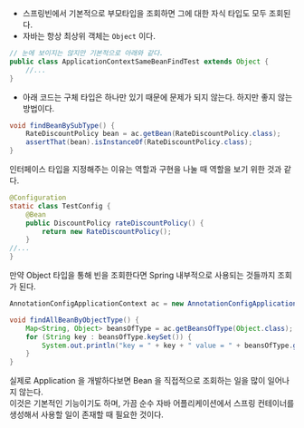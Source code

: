 - 스프링빈에서 기본적으로 부모타입을 조회하면 그에 대한 자식 타입도 모두 조회된다.
- 자바는 항상 최상위 객체는 ```Object``` 이다.
```java
// 눈에 보이지는 않지만 기본적으로 아래와 같다.
public class ApplicationContextSameBeanFindTest extends Object {
    //...
}
```

- 아래 코드는 구체 타입은 하나만 있기 때문에 문제가 되지 않는다. 하지만 좋지 않는 방법이다.

```java
void findBeanBySubType() {
    RateDiscountPolicy bean = ac.getBean(RateDiscountPolicy.class);
    assertThat(bean).isInstanceOf(RateDiscountPolicy.class);
}
```

인터페이스 타입을 지정해주는 이유는 역할과 구현을 나눌 때 역할을 보기 위한 것과 같다.
```java
@Configuration
static class TestConfig {
    @Bean
    public DiscountPolicy rateDiscountPolicy() {
        return new RateDiscountPolicy();
    }
//...
}
```

만약 Object 타입을 통해 빈을 조회한다면 Spring 내부적으로 사용되는 것들까지 조회가 된다.
```java
AnnotationConfigApplicationContext ac = new AnnotationConfigApplicationContext(TestConfig.class);

void findAllBeanByObjectType() {
    Map<String, Object> beansOfType = ac.getBeansOfType(Object.class);
    for (String key : beansOfType.keySet()) {
        System.out.println("key = " + key + " value = " + beansOfType.get(key));
    }
}
```

실제로 Application 을 개발하다보면 Bean 을 직접적으로 조회하는 일을 많이 일어나지 않는다.    
이것은 기본적인 기능이기도 하며, 가끔 순수 자바 어플리케이션에서 스프링 컨테이너를 생성해서 사용할 일이 존재할 때 필요한 것이다.
